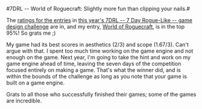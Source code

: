 #7DRL -- World of Roguecraft: Slightly more fun than clipping your nails.#

The [ratings for the entries](http://www.roguetemple.com/7drl/2010/) in [this year's 7DRL -- 7 Day Rogue-Like -- game design challenge](http://tinyurl.com/ybrdra2) are in, and my entry, [World of Roguecraft](http://groups.google.com/group/rec.games.roguelike.development/browse_thread/thread/8ae409f0e60c748d#), is in the top 95%! So grats me ;)

My game had its best scores in aesthetics (2/3) and scope (1.67/3). Can't argue with that. I spent too much time working on the game engine and not enough on the game. Next year, I'm going to take the hint and work on my game engine ahead of time, leaving the seven days of the competition focused entirely on making a game. That's what the winner did, and is within the bounds of the challenge as long as you note that your game is built on a game engine.

Grats to all those who successfully finished their games; some of the games are incredible.

